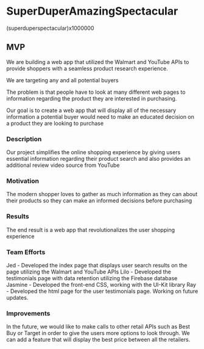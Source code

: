 # SuperDuperAmazingSpectacular
(superduperspectacular)x1000000

## MVP
We are building a web app that utilized the Walmart and YouTube APIs to provide shoppers with a seamless product research experience.

We are targeting any and all potential buyers 

The problem is that people have to look at many different web pages to information regarding the product they are interested in purchasing.

Our goal is to create a web app that will display all of the necessary information a potential buyer would need to make an educated decision on a product they are looking to purchase

### Description
Our project simplifies the online shopping experience by giving users essential information regarding their product search and also provides an additional review video source from YouTube

### Motivation
The modern shopper loves to gather as much information as they can about their products so they can make an informed decisions before purchasing

### Results
The end result is a web app that revolutionalizes the user shopping experience

### Team Efforts
Jed - Developed the index page that displays user search results on the page utilizing the Walmart and YouTube APIs
Lilo - Developed the testimonials page with data retention utilizing the Firebase database
Jasmine - Developed the front-end CSS, working with the UI-Kit library
Ray - Developed the html page for the user testimonials page. Working on future updates.


### Improvements
In the future, we would like to make calls to other retail APIs such as Best Buy or Target in order to give the users more options to look through. We can add a feature that will display the best price between all the retailers.